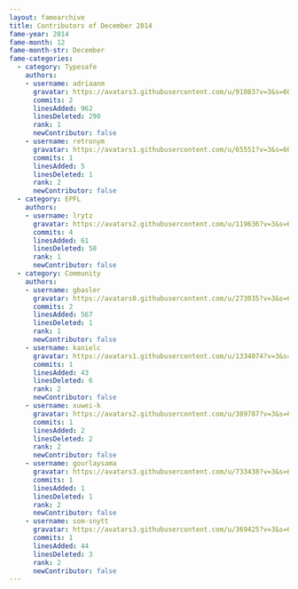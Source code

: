 ```yaml
---
layout: famearchive
title: Contributors of December 2014
fame-year: 2014
fame-month: 12
fame-month-str: December
fame-categories:
  - category: Typesafe
    authors:
    - username: adriaanm
      gravatar: https://avatars3.githubusercontent.com/u/91083?v=3&s=60
      commits: 2
      linesAdded: 962
      linesDeleted: 290
      rank: 1
      newContributor: false
    - username: retronym
      gravatar: https://avatars1.githubusercontent.com/u/65551?v=3&s=60
      commits: 1
      linesAdded: 5
      linesDeleted: 1
      rank: 2
      newContributor: false
  - category: EPFL
    authors:
    - username: lrytz
      gravatar: https://avatars2.githubusercontent.com/u/119636?v=3&s=60
      commits: 4
      linesAdded: 61
      linesDeleted: 50
      rank: 1
      newContributor: false
  - category: Community
    authors:
    - username: gbasler
      gravatar: https://avatars0.githubusercontent.com/u/273035?v=3&s=60
      commits: 2
      linesAdded: 567
      linesDeleted: 1
      rank: 1
      newContributor: false
    - username: kanielc
      gravatar: https://avatars1.githubusercontent.com/u/1334074?v=3&s=60
      commits: 1
      linesAdded: 43
      linesDeleted: 6
      rank: 2
      newContributor: false
    - username: xuwei-k
      gravatar: https://avatars2.githubusercontent.com/u/389787?v=3&s=60
      commits: 1
      linesAdded: 2
      linesDeleted: 2
      rank: 2
      newContributor: false
    - username: gourlaysama
      gravatar: https://avatars3.githubusercontent.com/u/733438?v=3&s=60
      commits: 1
      linesAdded: 1
      linesDeleted: 1
      rank: 2
      newContributor: false
    - username: som-snytt
      gravatar: https://avatars3.githubusercontent.com/u/369425?v=3&s=60
      commits: 1
      linesAdded: 44
      linesDeleted: 3
      rank: 2
      newContributor: false
---
```

